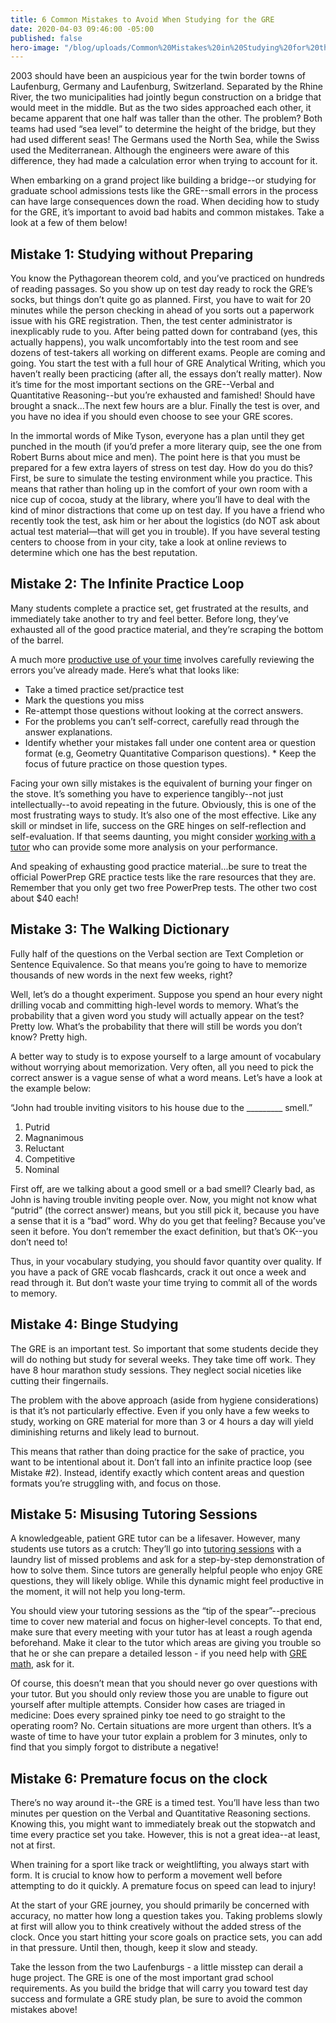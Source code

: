 ```yaml
---
title: 6 Common Mistakes to Avoid When Studying for the GRE
date: 2020-04-03 09:46:00 -05:00
published: false
hero-image: "/blog/uploads/Common%20Mistakes%20in%20Studying%20for%20the%20GRE.jpg"
---
```


2003 should have been an auspicious year for the twin border towns of Laufenburg, Germany and Laufenburg, Switzerland.  Separated by the Rhine River, the two municipalities had jointly begun construction on a bridge that would meet in the middle.  But as the two sides approached each other, it became apparent that one half was taller than the other.  The problem?  Both teams had used “sea level” to determine the height of the bridge, but they had used different seas!  The Germans used the North Sea, while the Swiss used the Mediterranean.  Although the engineers were aware of this difference, they had made a calculation error when trying to account for it.

When embarking on a grand project like building a bridge--or studying for graduate school admissions tests like the GRE--small errors in the process can have large consequences down the road.  When deciding how to study for the GRE, it’s important to avoid bad habits and common mistakes.  Take a look at a few of them below!

## Mistake 1: Studying without Preparing

You know the Pythagorean theorem cold, and you’ve practiced on hundreds of reading passages.  So you show up on test day ready to rock the GRE’s socks, but things don’t quite go as planned.  First, you have to wait for 20 minutes while the person checking in ahead of you sorts out a paperwork issue with his GRE registration.  Then, the test center administrator is inexplicably rude to you.  After being patted down for contraband (yes, this actually happens), you walk uncomfortably into the test room and see dozens of test-takers all working on different exams.  People are coming and going.  You start the test with a full hour of GRE Analytical Writing, which you haven’t really been practicing (after all, the essays don’t really matter).  Now it’s time for the most important sections on the GRE--Verbal and Quantitative Reasoning--but you’re exhausted and famished!  Should have brought a snack...The next few hours are a blur.  Finally the test is over, and you have no idea if you should even choose to see your GRE scores.

In the immortal words of Mike Tyson, everyone has a plan until they get punched in the mouth (if you’d prefer a more literary quip, see the one from Robert Burns about mice and men).  The point here is that you must be prepared for a few extra layers of stress on test day.  How do you do this?  First, be sure to simulate the testing environment while you practice.  This means that rather than holing up in the comfort of your own room with a nice cup of cocoa, study at the library, where you’ll have to deal with the kind of minor distractions that come up on test day.  If you have a friend who recently took the test, ask him or her about the logistics (do NOT ask about actual test material—that will get you in trouble).  If you have several testing centers to choose from in your city, take a look at online reviews to determine which one has the best reputation.

## Mistake 2: The Infinite Practice Loop
Many students complete a practice set, get frustrated at the results, and immediately take another to try and feel better.  Before long, they’ve exhausted all of the good practice material, and they’re scraping the bottom of the barrel.

A much more [productive use of your time](https://www.wyzant.com/blog/time-management-strategies/) involves carefully reviewing the errors you’ve already made.  Here’s what that looks like:

* Take a timed practice set/practice test
* Mark the questions you miss
* Re-attempt those questions without looking at the correct answers.
* For the problems you can’t self-correct, carefully read through the answer explanations.  
* Identify whether your mistakes fall under one content area or question format (e.g, Geometry Quantitative Comparison questions).  * Keep the focus of future practice on those question types.

Facing your own silly mistakes is the equivalent of burning your finger on the stove.  It’s something you have to experience tangibly--not just intellectually--to avoid repeating in the future.  Obviously, this is one of the most frustrating ways to study.  It’s also one of the most effective.  Like any skill or mindset in life, success on the GRE hinges on self-reflection and self-evaluation.  If that seems daunting, you might consider [working with a tutor](https://www.wyzant.com/GRE_tutors.aspx) who can provide some more analysis on your performance.

And speaking of exhausting good practice material...be sure to treat the official PowerPrep GRE practice tests like the rare resources that they are.  Remember that you only get two free PowerPrep tests.  The other two cost about $40 each!

## Mistake 3: The Walking Dictionary

Fully half of the questions on the Verbal section are Text Completion or Sentence Equivalence.  So that means you’re going to have to memorize thousands of new words in the next few weeks, right?

Well, let’s do a thought experiment.  Suppose you spend an hour every night drilling vocab and committing high-level words to memory.  What’s the probability that a given word you study will actually appear on the test?  Pretty low.  What’s the probability that there will still be words you don’t know?  Pretty high.

A better way to study is to expose yourself to a large amount of vocabulary without worrying about memorization.  Very often, all you need to pick the correct answer is a vague sense of what a word means.  Let’s have a look at the example below:

“John had trouble inviting visitors to his house due to the _________ smell.”

1. Putrid
2. Magnanimous
3. Reluctant
4. Competitive
5. Nominal

First off, are we talking about a good smell or a bad smell?  Clearly bad, as John is having trouble inviting people over.  Now, you might not know what “putrid” (the correct answer) means, but you still pick it, because you have a sense that it is a “bad” word.  Why do you get that feeling?  Because you’ve seen it before.  You don’t remember the exact definition, but that’s OK--you don’t need to!

Thus, in your vocabulary studying, you should favor quantity over quality.  If you have a pack of GRE vocab flashcards, crack it out once a week and read through it.  But don’t waste your time trying to commit all of the words to memory.

## Mistake 4: Binge Studying

The GRE is an important test.  So important that some students decide they will do nothing but study for several weeks.  They take time off work.  They have 8 hour marathon study sessions.  They neglect social niceties like cutting their fingernails.  

The problem with the above approach (aside from hygiene considerations) is that it’s not particularly effective.  Even if you only have a few weeks to study, working on GRE material for more than 3 or 4 hours a day will yield diminishing returns and likely lead to burnout.

This means that rather than doing practice for the sake of practice, you want to be intentional about it.  Don’t fall into an infinite practice loop (see Mistake #2).  Instead, identify exactly which content areas and question formats you’re struggling with, and focus on those.

## Mistake 5: Misusing Tutoring Sessions

A knowledgeable, patient GRE tutor can be a lifesaver.  However, many students use tutors as a crutch: They’ll go into [tutoring sessions](https://www.wyzant.com/GRE_tutors.aspx) with a laundry list of missed problems and ask for a step-by-step demonstration of how to solve them.  Since tutors are generally helpful people who enjoy GRE questions, they will likely oblige.  While this dynamic might feel productive in the moment, it will not help you long-term.

You should view your tutoring sessions as the “tip of the spear”--precious time to cover new material and focus on higher-level concepts.  To that end, make sure that every meeting with your tutor has at least a rough agenda beforehand.  Make it clear to the tutor which areas are giving you trouble so that he or she can prepare a detailed lesson - if you need help with [GRE math](https://www.wyzant.com/blog/gre-math-formulas/), ask for it.

Of course, this doesn’t mean that you should never go over questions with your tutor.  But you should only review those you are unable to figure out yourself after multiple attempts.  Consider how cases are triaged in medicine: Does every sprained pinky toe need to go straight to the operating room?  No.  Certain situations are more urgent than others.  It’s a waste of time to have your tutor explain a problem for 3 minutes, only to find that you simply forgot to distribute a negative!

## Mistake 6: Premature focus on the clock
There’s no way around it--the GRE is a timed test.  You’ll have less than two minutes per question on the Verbal and Quantitative Reasoning sections.  Knowing this, you might want to immediately break out the stopwatch and time every practice set you take.  However, this is not a great idea--at least, not at first.

When training for a sport like track or weightlifting, you always start with form.  It is crucial to know how to perform a movement well before attempting to do it quickly.  A premature focus on speed can lead to injury!

At the start of your GRE journey, you should primarily be concerned with accuracy, no matter how long a question takes you.  Taking problems slowly at first will allow you to think creatively without the added stress of the clock.  Once you start hitting your score goals on practice sets, you can add in that pressure. Until then, though, keep it slow and steady.

Take the lesson from the two Laufenburgs - a little misstep can derail a huge project.  The GRE is one of the most important grad school requirements.  As you build the bridge that will carry you toward test day success and formulate a GRE study plan, be sure to avoid the common mistakes above!